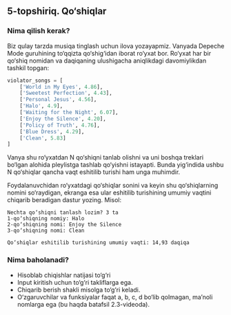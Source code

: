 ## 5-topshiriq. Qo‘shiqlar
### Nima qilish kerak?
Biz qulay tarzda musiqa tinglash uchun ilova yozayapmiz. Vanyada Depeche Mode guruhining to‘qqizta qo‘shig‘idan iborat ro‘yxat bor. Ro‘yxat har bir qo‘shiq nomidan va daqiqaning ulushigacha aniqlikdagi davomiylikdan tashkil topgan:
```python
violator_songs = [
    ['World in My Eyes', 4.86],
    ['Sweetest Perfection', 4.43],
    ['Personal Jesus', 4.56],
    ['Halo', 4.9],
    ['Waiting for the Night', 6.07],
    ['Enjoy the Silence', 4.20],
    ['Policy of Truth', 4.76],
    ['Blue Dress', 4.29],
    ['Clean', 5.83]
]
```

Vanya shu ro‘yxatdan N qo‘shiqni tanlab olishni va uni boshqa treklari bo‘lgan alohida pleylistga tashlab qo‘yishni istayapti. Bunda yig‘indida ushbu N qo‘shiqlar qancha vaqt eshitilib turishi ham unga muhimdir. 

Foydalanuvchidan ro‘yxatdagi qo‘shiqlar sonini va keyin shu qo‘shiqlarning nomini so‘raydigan, ekranga esa ular eshitilib turishining umumiy vaqtini chiqarib beradigan dastur yozing.
Misol:

```
Nechta qo‘shiqni tanlash lozim? 3 ta
1-qo‘shiqning nomiy: Halo
2-qo‘shiqning nomi: Enjoy the Silence
3-qo‘shiqning nomi: Clean
 
Qo‘shiqlar eshitilib turishining umumiy vaqti: 14,93 daqiqa
```
### Nima baholanadi?
- Hisoblab chiqishlar natijasi to‘g‘ri
- Input kiritish uchun to‘g‘ri takliflarga ega. 
- Chiqarib berish shakli misolga to‘g‘ri keladi.
- O‘zgaruvchilar va funksiyalar faqat a, b, c, d bo‘lib qolmagan, ma’noli nomlarga ega (bu haqda batafsil 2.3-videoda).
